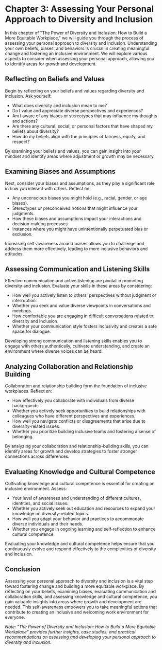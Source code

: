 Chapter 3: Assessing Your Personal Approach to Diversity and Inclusion
======================================================================

In this chapter of "The Power of Diversity and Inclusion: How to Build a More Equitable Workplace," we will guide you through the process of assessing your personal approach to diversity and inclusion. Understanding your own beliefs, biases, and behaviors is crucial in creating meaningful change and fostering an inclusive environment. We will explore various aspects to consider when assessing your personal approach, allowing you to identify areas for growth and development.

Reflecting on Beliefs and Values
--------------------------------

Begin by reflecting on your beliefs and values regarding diversity and inclusion. Ask yourself:

* What does diversity and inclusion mean to me?
* Do I value and appreciate diverse perspectives and experiences?
* Am I aware of any biases or stereotypes that may influence my thoughts and actions?
* Are there any cultural, social, or personal factors that have shaped my beliefs about diversity?
* How do my beliefs align with the principles of fairness, equity, and respect?

By examining your beliefs and values, you can gain insight into your mindset and identify areas where adjustment or growth may be necessary.

Examining Biases and Assumptions
--------------------------------

Next, consider your biases and assumptions, as they play a significant role in how you interact with others. Reflect on:

* Any unconscious biases you might hold (e.g., racial, gender, or age biases).
* Stereotypes or preconceived notions that might influence your judgments.
* How these biases and assumptions impact your interactions and decision-making processes.
* Instances where you might have unintentionally perpetuated bias or exclusion.

Increasing self-awareness around biases allows you to challenge and address them more effectively, leading to more inclusive behaviors and attitudes.

Assessing Communication and Listening Skills
--------------------------------------------

Effective communication and active listening are pivotal in promoting diversity and inclusion. Evaluate your skills in these areas by considering:

* How well you actively listen to others' perspectives without judgment or interruption.
* Whether you seek and value diverse viewpoints in conversations and meetings.
* How comfortable you are engaging in difficult conversations related to diversity and inclusion.
* Whether your communication style fosters inclusivity and creates a safe space for dialogue.

Developing strong communication and listening skills enables you to engage with others authentically, cultivate understanding, and create an environment where diverse voices can be heard.

Analyzing Collaboration and Relationship Building
-------------------------------------------------

Collaboration and relationship building form the foundation of inclusive workplaces. Reflect on:

* How effectively you collaborate with individuals from diverse backgrounds.
* Whether you actively seek opportunities to build relationships with colleagues who have different perspectives and experiences.
* How well you navigate conflicts or disagreements that arise due to diversity-related issues.
* Whether you prioritize building inclusive teams and fostering a sense of belonging.

By analyzing your collaboration and relationship-building skills, you can identify areas for growth and develop strategies to foster stronger connections across differences.

Evaluating Knowledge and Cultural Competence
--------------------------------------------

Cultivating knowledge and cultural competence is essential for creating an inclusive environment. Assess:

* Your level of awareness and understanding of different cultures, identities, and social issues.
* Whether you actively seek out education and resources to expand your knowledge on diversity-related topics.
* How well you adapt your behavior and practices to accommodate diverse individuals and their needs.
* Whether you engage in ongoing learning and self-reflection to enhance cultural competence.

Evaluating your knowledge and cultural competence helps ensure that you continuously evolve and respond effectively to the complexities of diversity and inclusion.

Conclusion
----------

Assessing your personal approach to diversity and inclusion is a vital step toward fostering change and building a more equitable workplace. By reflecting on your beliefs, examining biases, evaluating communication and collaboration skills, and assessing knowledge and cultural competence, you gain valuable insights into areas where growth and development are needed. This self-awareness empowers you to take meaningful actions that contribute to creating an inclusive and welcoming work environment for everyone.

*Note: "The Power of Diversity and Inclusion: How to Build a More Equitable Workplace" provides further insights, case studies, and practical recommendations on assessing and developing your personal approach to diversity and inclusion.*
